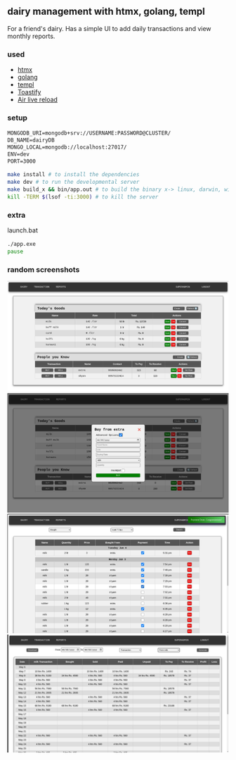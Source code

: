 ## dairy management with htmx, golang, templ

For a friend's dairy. Has a simple UI to add daily transactions and view monthly reports.

### used

-   [htmx](https://htmx.org/)
-   [golang](https://golang.org/)
-   [templ](https://templ.guide/quick-start/installation/)
-   [Toastify](https://github.com/apvarun/toastify-js/blob/master/README.md)
-   [Air live reload](https://github.com/cosmtrek/air)

### setup

```env
MONGODB_URI=mongodb+srv://USERNAME:PASSWORD@CLUSTER/
DB_NAME=dairyDB
MONGO_LOCAL=mongodb://localhost:27017/
ENV=dev
PORT=3000
```

```bash
make install # to install the dependencies
make dev # to run the developmental server
make build_x && bin/app.out # to build the binary x-> linux, darwin, windows
kill -TERM $(lsof -ti:3000) # to kill the server
```

### extra

launch.bat

```bat
./app.exe
pause
```

### random screenshots

![homePage](./assets/home.png)
![popup](./assets/popUpPage.png)
![transactionPage](./assets/transPage.png)
![reports page](./assets/reportsPage.png)

<!--
https://www.gomponents.com/
https://github.com/maragudk/gomponents

https://go-fuego.github.io/fuego/  -> frameworks (supports templates/templ/gomponents)
https://github.com/go-fuego/fuego
-->
